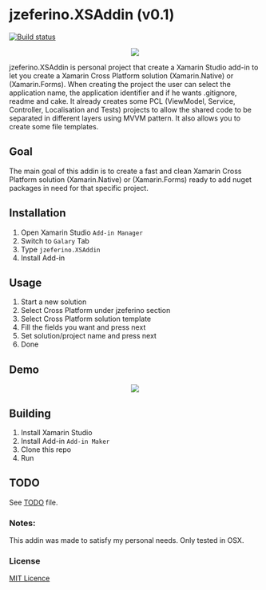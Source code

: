 ﻿# jzeferino.XSAddin (v0.1)

[![Build status](https://ci.appveyor.com/api/projects/status/2s6v7xgxobnr64of?svg=true)](https://ci.appveyor.com/project/jzeferino/jzeferino-xsaddin)

<p align="center">
  <img src="https://github.com/jzeferino/jzeferino.XSAddin/blob/master/art/icon.png?raw=true"/>
</p>

jzeferino.XSAddin is personal project that create a Xamarin Studio add-in to let you create a Xamarin Cross Platform solution (Xamarin.Native) or (Xamarin.Forms).
When creating the project the user can select the application name, the application identifier and if he wants .gitignore, readme and cake.
It already creates some PCL (ViewModel, Service, Controller, Localisation and Tests) projects to allow the shared code to be separated in different layers using MVVM pattern.
It also allows you to create some file templates.

## Goal
The main goal of this addin is to create a fast and clean Xamarin Cross Platform solution (Xamarin.Native) or (Xamarin.Forms) ready to add nuget packages in need for that specific project.

## Installation
1. Open Xamarin Studio `Add-in Manager`
2. Switch to `Galary` Tab
  1. Type `jzeferino.XSAddin`
  2. Install Add-in

## Usage
1. Start a new solution
2. Select Cross Platform under jzeferino section
3. Select Cross Platform solution template
4. Fill the fields you want and press next
5. Set solution/project name and press next
6. Done

## Demo
<p align="center">
  <img src="https://github.com/jzeferino/jzeferino.XSAddin/blob/master/art/demo_template.gif?raw=true"/>
</p>

## Building
1. Install Xamarin Studio
2. Install Add-in `Add-in Maker`
3. Clone this repo
4. Run

## TODO
See [TODO](TODO.md) file.

### Notes:
This addin was made to satisfy my personal needs.
Only tested in OSX.

### License
[MIT Licence](LICENSE) 